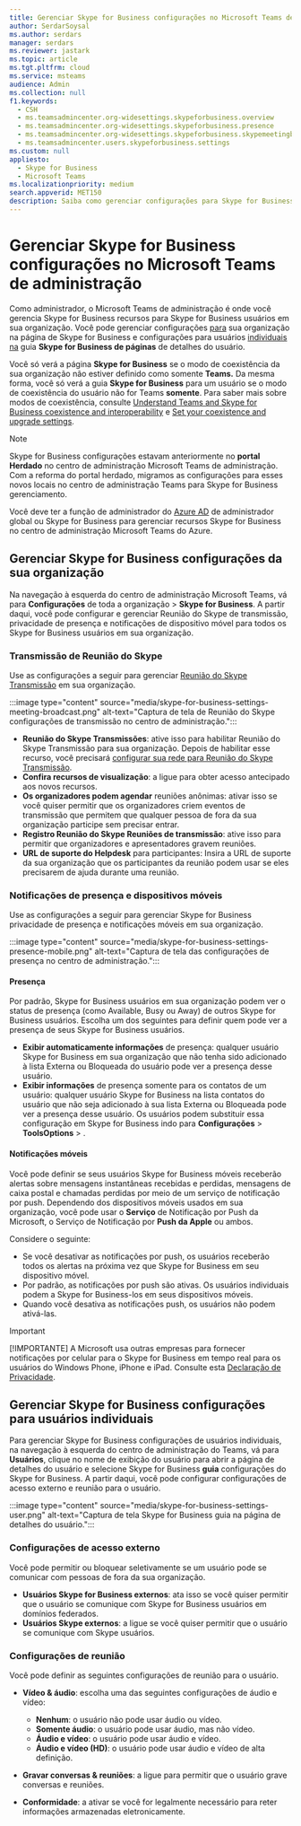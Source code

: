 ```yaml
---
title: Gerenciar Skype for Business configurações no Microsoft Teams de administração
author: SerdarSoysal
ms.author: serdars
manager: serdars
ms.reviewer: jastark
ms.topic: article
ms.tgt.pltfrm: cloud
ms.service: msteams
audience: Admin
ms.collection: null
f1.keywords:
  - CSH
  - ms.teamsadmincenter.org-widesettings.skypeforbusiness.overview
  - ms.teamsadmincenter.org-widesettings.skypeforbusiness.presence
  - ms.teamsadmincenter.org-widesettings.skypeforbusiness.skypemeetingbroadcast
  - ms.teamsadmincenter.users.skypeforbusiness.settings
ms.custom: null
appliesto:
  - Skype for Business
  - Microsoft Teams
ms.localizationpriority: medium
search.appverid: MET150
description: Saiba como gerenciar configurações para Skype for Business recursos no centro de administração Microsoft Teams de administração.
---
```


# <a name="manage-skype-for-business-settings-in-the-microsoft-teams-admin-center"></a>Gerenciar Skype for Business configurações no Microsoft Teams de administração

<!-- Bookmark used by Context Sensitive Help (CSH). Do not delete. -->
<a name="sfb-settings"> </a>
<!-- Do not remove the bookmark link above. -->

Como administrador, o Microsoft Teams de administração é onde você gerencia Skype for Business recursos para Skype for Business usuários em sua organização. Você pode gerenciar configurações [para](#manage-skype-for-business-settings-for-your-organization) sua organização na página  de Skype for Business e configurações para usuários [individuais na](#manage-skype-for-business-settings-for-individual-users) guia **Skype for Business de páginas** de detalhes do usuário.

Você só verá a página **Skype for Business** se o modo de coexistência da sua organização não estiver definido como somente **Teams.** Da mesma forma, você só verá a guia **Skype for Business** para um usuário se o modo de coexistência do usuário não for Teams **somente**. Para saber mais sobre modos de coexistência, consulte [Understand Teams and Skype for Business coexistence and interoperability](teams-and-skypeforbusiness-coexistence-and-interoperability.md) e [Set your coexistence and upgrade settings](setting-your-coexistence-and-upgrade-settings.md).

> [!NOTE]
> Skype for Business configurações estavam anteriormente no **portal Herdado** no centro de administração Microsoft Teams de administração. Com a reforma do portal herdado, migramos as configurações para esses novos locais no centro de administração Teams para Skype for Business gerenciamento.

Você deve ter a função de administrador do [Azure AD](/azure/active-directory/roles/permissions-reference) de administrador global ou Skype for Business para gerenciar recursos Skype for Business no centro de administração Microsoft Teams do Azure.

## <a name="manage-skype-for-business-settings-for-your-organization"></a>Gerenciar Skype for Business configurações da sua organização

Na navegação à esquerda do centro de administração Microsoft Teams, vá para **Configurações** de toda a organização  > **Skype for Business**. A partir daqui, você pode configurar e gerenciar Reunião do Skype de transmissão, privacidade de presença e notificações de dispositivo móvel para todos os Skype for Business usuários em sua organização.

### <a name="skype-meeting-broadcast"></a>Transmissão de Reunião do Skype

<!-- Bookmark used by Context Sensitive Help (CSH). Do not delete. -->
<a name="sfb-org-wide-broadcast"> </a>
<!-- Do not remove the bookmark link above. -->

Use as configurações a seguir para gerenciar [Reunião do Skype Transmissão](https://support.microsoft.com/office/what-is-a-skype-meeting-broadcast-c472c76b-21f1-4e4b-ab58-329a6c33757d) em sua organização.

:::image type="content" source="media/skype-for-business-settings-meeting-broadcast.png" alt-text="Captura de tela de Reunião do Skype configurações de transmissão no centro de administração.":::

- **Reunião do Skype Transmissões**: ative isso para habilitar Reunião do Skype Transmissão para sua organização. Depois de habilitar esse recurso, você precisará [configurar sua rede para Reunião do Skype Transmissão](/skypeforbusiness/set-up-your-network-for-skype-meeting-broadcast/set-up-your-network-for-skype-meeting-broadcast).
- **Confira recursos de visualização**: a ligue para obter acesso antecipado aos novos recursos.
- **Os organizadores podem agendar** reuniões anônimas: ativar isso se você quiser permitir que os organizadores criem eventos de transmissão que permitem que qualquer pessoa de fora da sua organização participe sem precisar entrar. 
- **Registro Reunião do Skype Reuniões de transmissão**: ative isso para permitir que organizadores e apresentadores gravem reuniões.  
- **URL de suporte do Helpdesk** para participantes: Insira a URL de suporte da sua organização que os participantes da reunião podem usar se eles precisarem de ajuda durante uma reunião.

### <a name="presence-and-mobile-notifications"></a>Notificações de presença e dispositivos móveis

<!-- Bookmark used by Context Sensitive Help (CSH). Do not delete. -->
<a name="sfb-org-wide-presence-mobile"> </a>
<!-- Do not remove the bookmark link above. -->


Use as configurações a seguir para gerenciar Skype for Business privacidade de presença e notificações móveis em sua organização.

:::image type="content" source="media/skype-for-business-settings-presence-mobile.png" alt-text="Captura de tela das configurações de presença no centro de administração.":::

#### <a name="presence"></a>Presença

Por padrão, Skype for Business usuários em sua organização podem ver o status de presença (como Available, Busy ou Away) de outros Skype for Business usuários. Escolha um dos seguintes para definir quem pode ver a presença de seus Skype for Business usuários.

- **Exibir automaticamente informações** de presença: qualquer usuário Skype for Business em sua organização que não tenha sido adicionado à lista Externa ou Bloqueada do  usuário pode  ver a presença desse usuário.
- **Exibir informações** de presença somente para os contatos de um usuário: qualquer usuário Skype for Business na lista contatos do usuário que não seja adicionado à sua lista Externa ou Bloqueada pode ver a  presença desse  usuário. Os usuários podem substituir essa configuração em Skype for Business indo para **Configurações** >  **ToolsOptions** > .

#### <a name="mobile-notifications"></a>Notificações móveis

Você pode definir se seus usuários Skype for Business móveis receberão alertas sobre mensagens instantâneas recebidas e perdidas, mensagens de caixa postal e chamadas perdidas por meio de um serviço de notificação por push. Dependendo dos dispositivos móveis usados em sua organização, você pode usar o **Serviço** de Notificação por Push da Microsoft, o Serviço de Notificação por **Push da Apple** ou ambos.

Considere o seguinte:

- Se você desativar as notificações por push, os usuários receberão todos os alertas na próxima vez que Skype for Business em seu dispositivo móvel.
- Por padrão, as notificações por push são ativas. Os usuários individuais podem a Skype for Business-los em seus dispositivos móveis.
- Quando você desativa as notificações push, os usuários não podem ativá-las. 

> [!IMPORTANT]
> [!IMPORTANTE] A Microsoft usa outras empresas para fornecer notificações por celular para o Skype for Business em tempo real para os usuários do Windows Phone, iPhone e iPad. Consulte esta [Declaração de Privacidade](https://go.microsoft.com/fwlink/p/?linkid=247732).

## <a name="manage-skype-for-business-settings-for-individual-users"></a>Gerenciar Skype for Business configurações para usuários individuais

<!-- Bookmark used by Context Sensitive Help (CSH). Do not delete. -->
<a name="sfb-user-settings"> </a>
<!-- Do not remove the bookmark link above. -->

Para gerenciar Skype for Business configurações de usuários individuais, na navegação à esquerda do centro de administração do Teams, vá para **Usuários**, clique no nome de exibição do usuário para abrir a página de detalhes do usuário e selecione Skype for Business **guia** configurações do Skype for Business. A partir daqui, você pode configurar configurações de acesso externo e reunião para o usuário.

:::image type="content" source="media/skype-for-business-settings-user.png" alt-text="Captura de tela Skype for Business guia na página de detalhes do usuário.":::

### <a name="external-access-settings"></a>Configurações de acesso externo

Você pode permitir ou bloquear seletivamente se um usuário pode se comunicar com pessoas de fora da sua organização.

- **Usuários Skype for Business externos**: ata isso se você quiser permitir que o usuário se comunique com Skype for Business usuários em domínios federados.
- **Usuários Skype externos**: a ligue se você quiser permitir que o usuário se comunique com Skype usuários. 

### <a name="meeting-settings"></a>Configurações de reunião

Você pode definir as seguintes configurações de reunião para o usuário.

- **Vídeo & áudio**: escolha uma das seguintes configurações de áudio e vídeo:

    - **Nenhum**: o usuário não pode usar áudio ou vídeo.
    - **Somente áudio**: o usuário pode usar áudio, mas não vídeo.
    - **Áudio e vídeo**: o usuário pode usar áudio e vídeo.
    - **Áudio e vídeo (HD)**: o usuário pode usar áudio e vídeo de alta definição.
    
- **Gravar conversas & reuniões**: a ligue para permitir que o usuário grave conversas e reuniões.
- **Conformidade**: a ativar se você for legalmente necessário para reter informações armazenadas eletronicamente.
